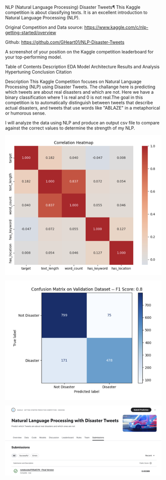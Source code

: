 NLP (Natural Language Processing) Disaster Tweets¶
This Kaggle competition is about classifying texts. It is an excellent introduction to Natural Language Processing (NLP).

Original Competition and Data source: https://www.kaggle.com/c/nlp-getting-started/overview

Github: https://github.com/GHeart01/NLP-Disaster-Tweets

A screenshot of your position on the Kaggle competition leaderboard for your top-performing model.

Table of Contents
Description
EDA
Model Architecture
Results and Analysis
Hypertuning
Conclusion
Citation

Description
This Kaggle Competition focuses on Natural Language Processing (NLP) using Disaster Tweets. The challange here is predicting which tweets are about real disasters and which are not. Here we have a binary classification where 1 is real and 0 is not real.The goal in this competition is to automatically distinguish between tweets that describe actual disasters, and tweets that use words like "ABLAZE" in a metaphorical or humorous sense.

I will analyze the data using NLP and produce an output csv file to compare against the correct values to determine the strength of my NLP.

![Heatmap](Correlation_heatmap.png)

![Confusion Matrix](Final_CM.png)

![Kaggle](Kaggle_Competition_score.png)
